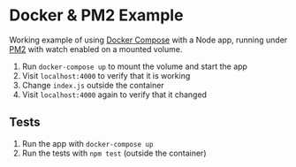 # Docker & PM2 Example

Working example of using [Docker Compose](https://docs.docker.com/compose/) with a Node app, running under [PM2](http://pm2.keymetrics.io/) with watch enabled on a mounted volume.

1. Run `docker-compose up` to mount the volume and start the app
2. Visit `localhost:4000` to verify that it is working
3. Change `index.js` outside the container
4. Visit `localhost:4000` again to verify that it changed

## Tests

1. Run the app with `docker-compose up`
2. Run the tests with `npm test` (outside the container)

